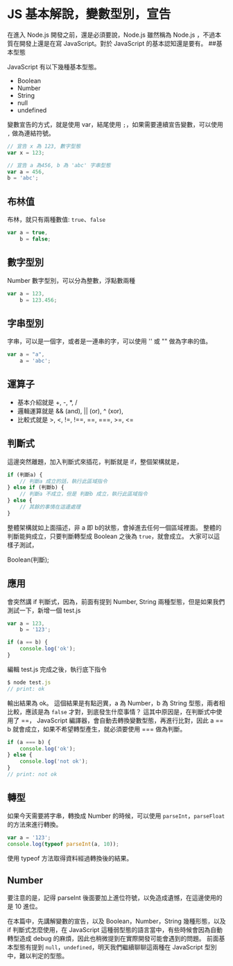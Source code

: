 # JS 基本解說，變數型別，宣告

在進入 Node.js 開發之前，還是必須要說，Node.js 雖然稱為 Node.js ，不過本質在開發上還是在寫 JavaScript。對於 JavaScript 的基本認知還是要有。
##基本型態

JavaScript 有以下幾種基本型態。

* Boolean
* Number
* String
* null
* undefined

變數宣告的方式，就是使用 var，結尾使用 `;`，如果需要連續宣告變數，可以使用 `,` 做為連結符號。

```javascript
// 宣告 x 為 123, 數字型態
var x = 123;

// 宣告 a 為456, b 為 'abc' 字串型態
var a = 456,
b = 'abc';
```

## 布林值

布林，就只有兩種數值: `true`、`false`

```javascript
var a = true,
    b = false;
```

## 數字型別

Number 數字型別，可以分為整數，浮點數兩種

```javascript
var a = 123,
    b = 123.456;
```

## 字串型別

字串，可以是一個字，或者是一連串的字，可以使用 '' 或 "" 做為字串的值。

```javascript
var a = "a",
    a = 'abc';
```

## 運算子

* 基本介紹就是 +, -, *, /
* 邏輯運算就是 && (and), || (or), ^ (xor),
* 比較式就是 >, <, !=, !==, ==, ===, >=, <=

## 判斷式

這邊突然離題，加入判斷式來插花，判斷就是 if，整個架構就是，

```javascript
if (判斷a) {
    // 判斷a 成立的話，執行此區域指令
} else if (判斷b) {
    // 判斷a 不成立，但是 判斷b 成立，執行此區域指令
} else {
    // 其餘的事情在這邊處理
}
```

整體架構就如上面描述，非 a 即 b的狀態，會掉進去任何一個區域裡面。
整體的判斷能夠成立，只要判斷轉型成 Boolean 之後為 `true`，就會成立。
大家可以這樣子測試，

Boolean(判斷);

## 應用

會突然講 if 判斷式，因為，前面有提到 Number, String 兩種型態，但是如果我們測試一下，新增一個 test.js

```javascript
var a = 123,
    b = '123';

if (a == b) {
    console.log('ok');
}
```

編輯 test.js 完成之後，執行底下指令

```javascript
$ node test.js
// print: ok
```

輸出結果為 ok。
這個結果是有點迥異，a 為 Number，b 為 String 型態，兩者相比較，應該是為 `false` 才對，到底發生什麼事情？
這其中原因是，在判斷式中使用了 ==， JavaScript 編譯器，會自動去轉換變數型態，再進行比對，因此 a == b 就會成立，如果不希望轉型產生，就必須要使用 === 做為判斷。

```javascript
if (a === b) {
    console.log('ok');
} else {
    console.log('not ok');
}
// print: not ok
```

## 轉型

如果今天需要將字串，轉換成 Number 的時候，可以使用 `parseInt`，`parseFloat` 的方法來進行轉換。

```javascript
var a = '123';
console.log(typeof parseInt(a, 10));
```

使用 typeof 方法取得資料經過轉換後的結果。

## Number

要注意的是，記得 parseInt 後面要加上進位符號，以免造成遺憾，在這邊使用的是 10 進位。

在本篇中，先講解變數的宣告，以及 Boolean，Number，String 幾種形態，以及 if 判斷式怎麼使用，在 JavaScript 這種弱型態的語言當中，有些時候會因為自動轉型造成 debug 的麻煩，因此也稍微提到在實際開發可能會遇到的問題。
前面基本型態有提到 `null`，`undefined`，明天我們繼續聊聊這兩種在 JavaScript 型別中，難以判定的型態。
